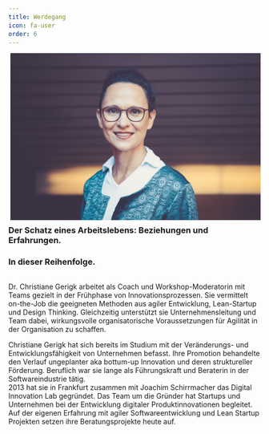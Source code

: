 ```yaml
---
title: Werdegang
icon: fa-user
order: 6
---
```


<img alt="Dr. Christiane Gerigk" src="assets/images/Foto_Christiane_Gerigk_website.jpg" style="width: 500px; float: right; margin: 0 0 10px 10px;">

### Der Schatz eines Arbeitslebens: Beziehungen und Erfahrungen.<br>
### In dieser Reihenfolge.

<div style="clear: both"></div>

Dr. Christiane Gerigk arbeitet als Coach und Workshop-Moderatorin mit Teams gezielt in der Frühphase von
Innovationsprozessen. Sie vermittelt on-the-Job die geeigneten Methoden aus agiler Entwicklung, Lean-Startup und 
Design Thinking. Gleichzeitig unterstützt sie Unternehmensleitung und Team dabei, wirkungsvolle organisatorische 
Voraussetzungen für Agilität in der Organisation zu schaffen.

Christiane Gerigk hat sich bereits im Studium mit der Veränderungs- und Entwicklungsfähigkeit von Unternehmen befasst.
Ihre Promotion behandelte den Verlauf ungeplanter aka bottum-up Innovation und deren struktureller Förderung.
Beruflich war sie lange als Führungskraft und Beraterin in der Softwareindustrie tätig.<br>
2013 hat sie in Frankfurt zusammen mit Joachim Schirrmacher das Digital Innovation Lab gegründet. Das Team um die
Gründer hat Startups und Unternehmen bei der Entwicklung digitaler Produktinnovationen begleitet. Auf der eigenen
Erfahrung mit agiler Softwareentwicklung und Lean Startup Projekten setzen ihre Beratungsprojekte heute auf.
